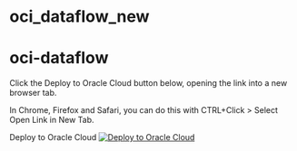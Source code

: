 # oci_dataflow_new
# oci-dataflow



Click the Deploy to Oracle Cloud button below, opening the link into a new browser tab.

In Chrome, Firefox and Safari, you can do this with CTRL+Click > Select Open Link in New Tab.

Deploy to Oracle Cloud
[![Deploy to Oracle Cloud](https://oci-resourcemanager-plugin.plugins.oci.oraclecloud.com/latest/deploy-to-oracle-cloud.svg)](https://cloud.oracle.com/resourcemanager/stacks/create?zipUrl=https://github.com/bharathsajjala/oci_dataflow_new/archive/refs/tags/v3.zip)

